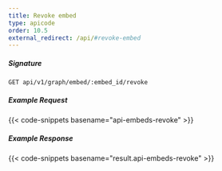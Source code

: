 ```yaml
---
title: Revoke embed
type: apicode
order: 10.5
external_redirect: /api/#revoke-embed
---
```


##### Signature

`GET api/v1/graph/embed/:embed_id/revoke`

##### Example Request

{{< code-snippets basename="api-embeds-revoke" >}}

##### Example Response

{{< code-snippets basename="result.api-embeds-revoke" >}}
